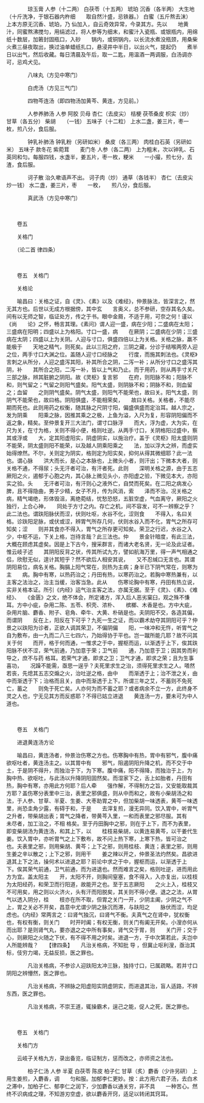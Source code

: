 <!-- { "loadSidebar": true } -->
　　　　琼玉膏 人参（十二两） 白茯苓（十五两） 琥珀 沉香（各半两） 大生地（十斤洗净，于银石器内杵细　　取自然汁盛，忌铁器。） 白蜜（五斤熬去沫） 上本方原无沉香、琥珀，乃 仙加入，自云奇效异常，今录其方。先以　　地黄汁，同蜜熬沸搅匀，用绢滤过，将人参等为细末，和蜜汁入瓷瓶、或银瓶内，用绵纸十数层，加箬封固瓶口，入砂　　锅内，或铜锅内，以长流水煮没瓶颈，用桑柴火煮三昼夜取出，换过油单蜡纸扎口，悬浸井中半日，以出火气，提起仍　　煮半日以出气，然后收藏。每日清晨及午后，取一二匙，用温酒一两调服，白汤调亦可，忌鸡犬见。

　　　　八味丸（方见中寒门）

　　　　白虎汤（方见三气门）

　　　　四物芩连汤（即四物汤加黄芩、黄连，方见前。）

　　　　人参养肺汤 人参 阿胶 贝母 杏仁（去皮尖） 桔梗 茯苓桑皮 枳实（炒） 甘草（各五分） 柴胡　　（一钱） 五味子（十二粒） 上水二盏，姜三片，枣一枚，煎八分，食后服。

　　　　钟乳补肺汤 钟乳粉（另研如米） 桑皮（各三两） 肉桂白石英（另研如米） 五味子 款冬花 紫菀茸　　麦门冬 人参（各二两） 上为粗末，次以钟乳、石英同和匀。每服四钱，水盏半，姜五片，枣一枚，粳米　　一小撮，煎七分，去渣，食后服。

　　　　诃子散 治久嗽语声不出。 诃子肉（炒） 通草（各钱半） 杏仁（去皮尖炒一钱） 水二盏，姜三片，枣　　一枚，　　煎八分，食后服。

　　　　真武汤（方见中寒门）

　　　　

　　卷五　　

　　关格门　　

　　（论二首 律四条）

　　　　

　　卷五　关格门　　

　　关格论　　

　　喻昌曰：关格之证，自《灵》、《素》以及《难经》，仲景脉法，皆深言之，然无其方也。后世以无成方根据傍，其中玄　　言奥义，总不参研，空存其名久矣。间有以无师之智，临证处方，传之于书。眼中金屑，不适于用，可奈之何！谨以《尚　　论》之怀，畅言其理。《素问》谓人迎一盛，病在少阳；二盛病在太阳；三盛病在阳明；四盛以上为格阳。寸口一盛，病　　在厥阴；二盛病在少阴；三盛病在太阴；四盛以上为关阴。人迎与寸口，俱盛四倍以上为关格。关格之脉，羸不能极于　　天地之精气，则死矣。此以三阳之府，三阴之藏，分诊于结喉两旁人迎之位，两手寸口大渊之位。盖随人迎寸口经脉之　　行度，而施其刺法也。《灵枢》言刺之从所分，人迎之盛泻其阳，补其所合之阴，二泻一补；从所分寸口之盛泻其阴，补　　其所合之阳，二泻一补，皆以上气和乃止。而于用药，则从两手寸关尺三部之脉，辨其脏腑之阴阳。故《灵枢》复言邪　　在府，则阳脉不和；阳脉不和，则气留之；气留之则阳气盛矣。阳气太盛，则阴脉不和；阴脉不和，则血留之；血留　　之则阴气盛矣。阴气太盛，则阳气不能荣也，故曰关。阳气太盛，则阴气不能荣也，故曰格。阴阳俱盛，不能相荣矣，　　故曰关格。关格者，不能尽期而死也。此则用药之权衡，随其脉之尺阴寸阳，偏盛俱盛而定治耳。越人宗之，发为阴乘　　阳乘之脉，因推其乘之之极，上鱼为溢，入尺为复，形容阴阳偏而不返之象，精矣。至仲景复开三大法门，谓寸口脉浮　　而大，浮为虚，大为实，在尺为关，在寸为格，关则不得小便，格则吐逆。从两手寸口，关阴格阳过盛中，察其或浮或　　大，定其阳虚阳实，阴虚阴实，以施治疗。盖于《灵枢》阳太盛则阴不能荣，阴太盛则阳不能荣，以及越人阴乘阳乘之　　法，加以浮大之辨，而虚实始得燎然。不尔，关则定为阴实，格则定为阳实矣，抑何从得其微细耶？此一法也。谓心脉　　洪大而长，是心之本脉也，上微头小者，则汗出；下微本大者，则关格不通，不得尿；头无汗者可治，有汗者死。此则　　深明关格之源，由于五志厥阳之火，遏郁于心胞之内，其心脉上微见头小，亦阳虚之验，下微见本大，亦阳实之验。头　　无汗者可治，有汗则心之液外亡，自焚而死矣。在二阳之病发心脾，且不得隐曲，男子少精，女子不月，传为风消，索　　泽而不治。况关格之病，精气竭绝，形体毁沮，离绝菀结，忧愁恐怒，五脏空虚，气血离守，厥阳之火独行，上合心神，　　同处于方寸之内。存亡之机，间不容发，可不一辨察之乎？此二法也。谓趺阳脉伏而涩，伏则吐呕，水谷不化，涩则食　　不得入，名曰关格。诊趺阳足脉，或伏或涩，辨胃气所存几何，伏则水谷入而不化，胃气之所存可知矣；涩　　则并其食亦不得入，胃气之所存更可知矣。荣卫之行迟，水谷之入少，中枢不运，下关上格，岂待言哉？此三法也。仲　　景金针暗度，有此三法，大概在顾虑其虚矣。因是上下古今，搜采群言，而诸大老名贤，无一论及此证者。惟云岐子述　　其阴阳反背之状，传其所试九方，譬如航海万里，得一声气相通之侣，欣慰无似，遑计其短乎？然不欲后人相安其说，　　又不忍缄口无言也。其谓阴阳易位，病名关格。胸膈上阳气常在，则热为主病；身半已下阴气常在，则寒为主　　病。胸中有寒，以热药治之；丹田有热，以寒药治之。若胸中寒热兼有，以主客之法治之，治主当缓，治客当急。此从　　伤寒论胸中有寒，丹田有热立说，实非关格本证。所引《内经》运气治主客之法，亦属无据。至于《灵》、《素》、《难经》、　　《金匮》之文，绝不体会，所定诸方，浑入后人恶劣窠臼，观之殊不慊耳。方中小疵，杂用二陈、五苓、枳壳、浓朴、　　槟榔、木香是也。方中大疵，杂用片脑、麝香、附子、皂角、牵牛、大黄、朴硝是也。夫阴阳不交，各造其偏，而谓阴　　反在上，阳反在下可乎？九死一生之证，而以霸术劫夺其阴阳可乎？仲景之以趺阳为诊者，正欲人调其荣卫，不偏阴偏　　阳，一味冲和无忤，听胃气之自为敷布，由一九而二八三七四六，乃始得协于平也。岂一蹴所能几耶？故不问其关于何　　而开，格于何而通，一惟求之于中，握枢而运，以渐透于上下，俟其趺阳脉不伏不涩，荣气前通，乃加意于荣；卫气前　　通，乃加意于卫；因其势而利导之，庶不与药 格耳。若荣气才通，即求之卫；卫气才通，即求之荣；且为生事喜功，　　况躁不能需，亟思一逞乎？夫死里求生之治，须得死里求生之人。嗒然若丧，先熄其五志交煽之火，治吐逆之格，由中　　而渐透于上；治不泄之关，由中而渐透于下；治格而且关，由中而渐透于上下。所谓三年之艾，不蓄则不免死亡，蓄之　　则免于死亡矣。人亦何为而不蓄之耶？或者病余不立一方，此终身不灵之人也，宁无见其方而反惑耶？不得已姑立进退　　黄连汤一方，要未可为中人道也。

　　　　

　　卷五　关格门　　

　　进退黄连汤方论　　

　　喻昌曰，黄连汤者，仲景治伤寒之方也。伤寒胸中有热，胃中有邪气，腹中痛欲呕吐者，黄连汤主之。以其胃中有　　邪气，阻遏阴阳升降之机，而不交于中土，于是阴不得升，而独治于下，为下寒。腹中痛，阳不得降，而独治于上，为　　胸中热、欲呕吐，与此汤以升降阴阳固然矣。而湿家下之，舌上如胎者，丹田有热，胸中有寒，亦用此方何耶？后人牵　　强作解，不得制方之旨，又安能取裁其方耶？盖伤寒分表里中三治，表里之邪俱盛，则从中而和之，故有小柴胡汤之和　　法，于人参、甘草、半夏、生姜、大枣助胃之中，但加柴胡一味透表，黄芩一味透里，尚恐圭角少露，有碍于和，于是　　去滓复煎，漫无异同。饮入胃中，听胃气之升者，带柴胡出表；胃气之降者，带黄芩入里，一和而表里之邪尽服。其有　　未尽者，加工治之，不相 格矣。至于丹田胸中之邪，则在于上下，而不为表里，即变柴胡汤为黄连汤，和其上下，以　　桂枝易柴胡，以黄连易黄芩，以干姜代生姜。饮入胃中，亦听胃气之上下敷布，故不问上热下寒，上寒下热，皆可治之　　也。夫表里之邪，则用柴胡、黄芩；上下之邪，则用桂枝、黄连；表里之邪，则用生姜之辛以散之；上下之邪，则用干　　姜之辣以开之，仲景圣法灼然矣。昌欲进退其上下之法，操何术以进退之耶？前论中求之于中，握枢而运，以渐透于上　　下。俟其荣气前通，卫气前通，而为进退也。然而难言之矣，格则吐逆，进而用此方为宜。盖太阳主　　开，太阳不开，则胸间窒塞，食不得入，入亦复出，以桂枝为太阳经药，和荣卫而行阳道，故能开之也。至于五志厥阳　　之火上入，桂枝又不可用矣，用之则以火济火，头有汗而阳脱矣，其关则不得小便。退之之法，从胃气以透入阴分，桂　　枝亦在所不取，但胃之关门一开，少阴主阖，少阴之气不上，胃之关必不开矣，昌意中尤谓少阴之脉沉而滞，与趺阳之　　脉伏而涩，均足虑也。《内经》常两言之：曰肾气独沉，曰肾气不衡。夫真气之在肾中，犹权衡也，有权有衡，则关门　　时开时阖；有权无衡，则关门有阖无开矣。小溲亦何从而出耶？是则肾气丸，要亦退之之中所有事矣，肾气交于胃，则　　关门开；交于心，则厥阳之火随之下伏，有不得不用之时矣。进退一方，于中次第若此，夫岂中人所能辨哉？　　【律四条】　　凡治关格病，不知批 导 ，但冀止呕利溲，亟治其标，伎穷力竭，无益反损，医之罪也。

　　　　凡治关格病，不参诊人迎趺阳太冲三脉，独持寸口，已属疏略。若并寸口阴阳之辨懵然，医之罪也。

　　　　凡治关格病，不辨脉之阳虚阳实阴虚阴实，而进退其治，盲人适路，不辨东西，医之罪也。

　　　　凡治关格病，不崇王道，辄操霸术，逞己之能，促人之死，医之罪也。

　　　　

　　卷五　关格门　　

　　关格门方　　

　　云岐子关格九方，录出备览，临证制方，惩而改之，亦师资之法也。

　　　　柏子仁汤 人参 半夏 白茯苓 陈皮 柏子仁 甘草（炙）麝香（少许另研） 上用生姜煎，入麝香，调　　匀和服。加郁李仁更妙。按：此方用六君子汤，去白术之滞中，加柏子仁、郁李仁之润下，少加麝香以通关穷，非不具　　一种苦心。然终不识病成之理，不知游刃空虚，欲以麝香开窍，适足以转闭其窍耳。


